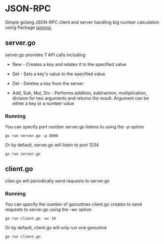# JSON-RPC

Simple golang JSON-RPC client and server handling big number calculation using Package [jsonrpc](https://golang.org/pkg/net/rpc/jsonrpc/)

## server.go

server.go provides 7 API calls including:

* New - Creates a key and relates it to the specified value

* Set - Sets a key's value to the specified value

* Del - Deletes a key from the server

* Add, Sub, Mul, Div - Performs addition, subtraction, multiplication, division for two arguments and returns the result. Argument can be either a key or a number value

### Running

You can specify port number server.go listens to using the *-p* option

```
go run server.go -p 8000
```

Or by default, server.go will listen to port 1234

```
go run server.go
```

## client.go

clien.go will periodically send requests to server.go

### Running

You can specify the number of goroutines client.go creates to send requests to server.go using the *-wc* option

```
go run client.go -wc 16
```

Or by default, client.go will only run one goroutine

```
go run client.go
```
